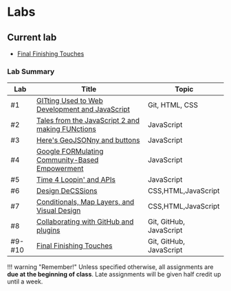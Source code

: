 # Labs

## Current lab

- [Final Finishing Touches](week9-10/index.md)

### Lab Summary

|Lab|Title|Topic|
|----|-----|-----|
|#1|[GITting Used to Web Development and JavaScript](week1/index.md)|Git, HTML, CSS|
|#2|[Tales from the JavaScript 2 and making FUNctions](week2/index.md)|JavaScript|
|#3|[Here's GeoJSONny and buttons](week3/index.md)|JavaScript|
|#4|[Google FORMulating Community-Based Empowerment](week4/index.md)|JavaScript|
|#5|[Time 4 Loopin' and APIs](week5/index.md)|JavaScript|
|#6|[Design DeCSSions](week6/index.md)|CSS,HTML,JavaScript|
|#7|[Conditionals, Map Layers, and Visual Design](week7/index.md)|CSS,HTML,JavaScript|
|#8|[Collaborating with GitHub and plugins](week8/index.md)|Git, GitHub, JavaScript|
|#9-#10|[Final Finishing Touches](week9-10/index.md)|Git, GitHub, JavaScript|

!!! warning "Remember!"
    Unless specified otherwise, all assignments are **due at the beginning of class**. Late assignments will be given half credit up until a week.
